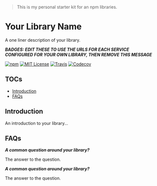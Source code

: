 > This is my personal starter kit for an npm libraries.

# Your Library Name

A one liner description of your library.

___BADGES: EDIT THESE TO USE THE URLS FOR EACH SERVICE CONFIGURED FOR YOUR OWN LIBRARY, THEN REMOVE THIS MESSAGE___

[![npm](https://img.shields.io/npm/v/npm-library-starter.svg?style=flat-square)](http://npm.im/npm-library-starter)
[![MIT License](https://img.shields.io/npm/l/npm-library-starter.svg?style=flat-square)](http://opensource.org/licenses/MIT)
[![Travis](https://img.shields.io/travis/ctrlplusb/npm-library-starter.svg?style=flat-square)](https://travis-ci.org/ctrlplusb/npm-library-starter)
[![Codecov](https://img.shields.io/codecov/c/github/ctrlplusb/npm-library-starter.svg?style=flat-square)](https://codecov.io/github/ctrlplusb/npm-library-starter)

## TOCs

  - [Introduction](#introduction)
  - [FAQs](#faqs)

## Introduction

An introduction to your library...

## FAQs

___A common question around your library?___

The answer to the question.

___A common question around your library?___

The answer to the question.
